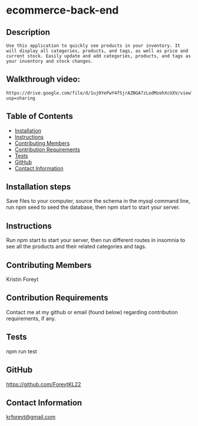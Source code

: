 # ecommerce-back-end

## Description
    Use this application to quickly see products in your inventory. It will display all categories, products, and tags, as well as price and current stock. Easily update and add categories, products, and tags as your inventory and stock changes.

  ## Walkthrough video:
    https://drive.google.com/file/d/1uj0YePwY4fSjrAZNGA7zLodMzehXcUXV/view?usp=sharing

  ## Table of Contents
  * [Installation](#installation)
  * [Instructions](#usage)
  * [Contributing Members](#contribution)
  * [Contribution Requirements](#contributionReqs)
  * [Tests](#tests)
  * [GitHub](#github)
  * [Contact Information](#contact)

  ## Installation steps
  Save files to your computer, source the schema in the mysql command line, run npm seed to seed the database, then npm start to start your server.

  ## Instructions
  Run npm start to start your server, then run different routes in insomnia to see all the products and their related categories and tags.

  ## Contributing Members
  Kristin Foreyt

  ## Contribution Requirements
  Contact me at my github or email (found below) regarding contribution requirements, if any.

  ## Tests
  npm run test

  ## GitHub
  https://github.com/ForeytKL22

  ## Contact Information
  krforeyt@gmail.com